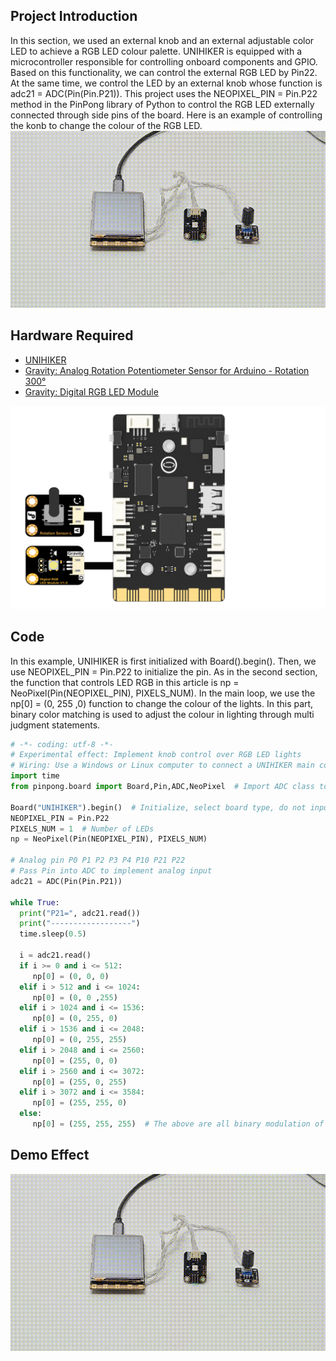 ## Project Introduction
In this section, we used an external knob and an external adjustable color LED to achieve a RGB LED colour palette.
UNIHIKER is equipped with a microcontroller responsible for controlling onboard components and GPIO. Based on this functionality, we can control the external RGB LED by Pin22. At the same time, we control the LED by an external knob whose function is adc21 = ADC(Pin(Pin.P21)). This project uses the NEOPIXEL_PIN = Pin.P22 method in the PinPong library of Python to control the RGB LED externally connected through side pins of the board. 
Here is an example of controlling the konb to change the colour of the RGB LED. 
![4-480P[00h00m00s-00h00m09s].gif](img/4_RGB_LED_Color_Palette/1721282199734-6852abbc-134f-4a70-8f8c-30b78ffa79d3.gif)
## Hardware Required

- [UNIHIKER](https://www.dfrobot.com/product-2691.html)
- [Gravity: Analog Rotation Potentiometer Sensor for Arduino - Rotation 300°](https://www.dfrobot.com/product-87.html)
- [Gravity: Digital RGB LED Module](https://www.dfrobot.com/product-1848.html)

![旋钮.png](img/4_RGB_LED_Color_Palette/1720173317069-19729515-5e81-4ca0-896b-af73b833ec39.png)
## Code
In this example, UNIHIKER is first initialized with Board().begin(). Then, we use NEOPIXEL_PIN = Pin.P22 to initialize the pin. As in the second section, the function that controls LED RGB in this article is np = NeoPixel(Pin(NEOPIXEL_PIN), PIXELS_NUM). In the main loop, we use the np[0] = (0, 255 ,0) function to change the colour of the lights. In this part, binary color matching is used to adjust the colour in lighting through multi judgment statements.
```python
# -*- coding: utf-8 -*-
# Experimental effect: Implement knob control over RGB LED lights
# Wiring: Use a Windows or Linux computer to connect a UNIHIKER main control board, Pin21 connects knob, Pin22 connects light
import time
from pinpong.board import Board,Pin,ADC,NeoPixel  # Import ADC class to implement analog input

Board("UNIHIKER").begin()  # Initialize, select board type, do not input board type for automatic recognition
NEOPIXEL_PIN = Pin.P22
PIXELS_NUM = 1  # Number of LEDs
np = NeoPixel(Pin(NEOPIXEL_PIN), PIXELS_NUM)

# Analog pin P0 P1 P2 P3 P4 P10 P21 P22
# Pass Pin into ADC to implement analog input
adc21 = ADC(Pin(Pin.P21))

while True:
  print("P21=", adc21.read())
  print("------------------")
  time.sleep(0.5)
  
  i = adc21.read()
  if i >= 0 and i <= 512:
     np[0] = (0, 0, 0)
  elif i > 512 and i <= 1024:
     np[0] = (0, 0 ,255)
  elif i > 1024 and i <= 1536:
     np[0] = (0, 255, 0)
  elif i > 1536 and i <= 2048:
     np[0] = (0, 255, 255)
  elif i > 2048 and i <= 2560:
     np[0] = (255, 0, 0)
  elif i > 2560 and i <= 3072:
     np[0] = (255, 0, 255)
  elif i > 3072 and i <= 3584:
     np[0] = (255, 255, 0)
  else:
     np[0] = (255, 255, 255)  # The above are all binary modulation of the lamp beads
```
## Demo Effect
![4-480P[00h00m00s-00h00m09s].gif](img/4_RGB_LED_Color_Palette/1721282199734-6852abbc-134f-4a70-8f8c-30b78ffa79d3.gif)
